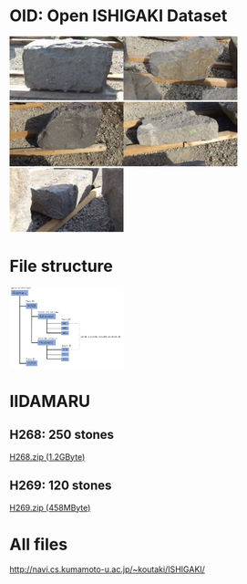 <H1>OID: Open ISHIGAKI Dataset</H1>


<img src="./IIDAMARU/H268/measure/0001/image_L.jpg" width=200><img src="./IIDAMARU/H268/measure/0002/image_L.jpg" width=200><img src="./IIDAMARU/H268/measure/0003/image_L.jpg" width=200><img src="./IIDAMARU/H268/measure/0004/image_L.jpg" width=200><img src="./IIDAMARU/H268/measure/0005/image_L.jpg" width=200>

# File structure

<img src="./structure.png" width=200>

# IIDAMARU

## H268: 250 stones
<a href="http://navi.cs.kumamoto-u.ac.jp/~koutaki/ISHIGAKI/H268.zip">H268.zip (1.2GByte)</a> 

## H269: 120 stones
<a href="http://navi.cs.kumamoto-u.ac.jp/~koutaki/ISHIGAKI/H269.zip">H269.zip (458MByte)</a> 


# All files
http://navi.cs.kumamoto-u.ac.jp/~koutaki/ISHIGAKI/

